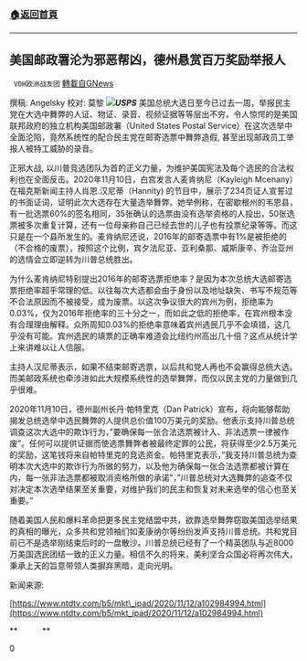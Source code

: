###  [:house:返回首頁](https://github.com/ourhimalayas/txt)
---

## 美国邮政署沦为邪恶帮凶，德州悬赏百万奖励举报人
` VOH欧洲战友团` [轉載自GNews](https://gnews.org/zh-hans/552624/)

撰稿: Angelsky 校对: 莫黎
![]()![](https://gnews-media-offload.s3.amazonaws.com/wp-content/uploads/2020/11/12184011/IMG_3077.png)***USPS***
美国总统大选日至今已过去一周，举报民主党在大选中舞弊的人证、物证、录音、视频证据等等层出不穷，令人惊愕的是美国联邦政府的独立机构美国邮政署（United States Postal Service）在这次选举中全面沦陷，竟然系统性的配合民主党在邮寄选票中舞弊造假, 甚至出现邮政员工举报人被特工威胁的录音。

正邪大战, 以川普竞选团队为首的正义力量，为维护美国宪法及每个选民的合法权利也在全面反击。2020年11月10日，白宫发言人麦肯纳尼（Kayleigh Mcenany）在福克斯新闻主持人肖恩.汉尼蒂（Hannity) 的节目中，展示了234页证人宣誓过的书面证词，证明此次大选存在大量选举舞弊。她举例称，在密歇根州的韦恩县，有一批选票60%的签名相同，35张确认的选票由没有选举资格的人投出，50张选票被多次重复计算，还有一位母亲称自己已经去世的儿子也有投票纪录等等。而这只是在一个县所发生的。麦肯纳尼还说，2016年的邮寄选票中有1%是被拒绝的（不合格的废票），按照这个比例，宾夕法尼亚、亚利桑那、威斯康辛、乔治亚州的选情会立即逆转为川普总统胜出。

为什么麦肯纳尼特别提出2016年的邮寄选票拒绝率？是因为本次总统大选邮寄选票拒绝率超乎常理的低。以往每次大选都会由于身份以及地址缺失、书写不规范等不合法原因而不被接受，成为废票。以这次争议很大的宾州为例，拒绝率为0.03%，仅为2016年拒绝率的三十分之一，而如此之低的拒绝率，在宾州根本没有合理理由解释。众所周知0.03%的拒绝率意味着宾州选民几乎不会填错，这几乎没有可能。宾州选民的填票的正确率难道会比纽约州高出几十倍？这点从统计学上来讲难以让人信服。

主持人汉尼蒂表示，如果不结束邮寄选票，以后共和党人再也不会赢得总统大选。而美邮政系统也牵涉进如此大规模系统性的选举舞弊，而仅以民主党的力量做到几乎很难。

2020年11月10日，德州副州长丹·帕特里克（Dan Patrick）宣布，将向能够帮助揭发总统选举中选民舞弊的人提供总价值100万美元的奖励。他表示支持川普总统调查这次大选中的欺诈行为，”要确保每一张合法选票被计入、非法选票一律被作废”。任何可以提供证据而使选票舞弊者被最终定罪的公民，将获得至少2.5万美元的奖励，这笔钱将来自帕特里克的竞选资金。帕特里克表示，”我支持川普总统为查明本次大选中的欺诈行为所做的努力，以及他为确保每一张合法选票都被计算在内，每一张非法选票都被取消资格所做的承诺”，”川普总统对大选舞弊的追查不仅对决定本次选举结果至关重要，对维护我们的民主和恢复对未来选举的信心也至关重要。”

随着美国人民和爆料革命把更多民主党结盟中共，欲靠选举舞弊窃取美国选举结果的真相的曝光，众多共和党领袖们如麦康纳尔等纷纷发声支持川普总统。共和党目前已不是选举刚结束后时的一盘散沙。川普总统已经有了一个精英团队与近8000万美国选民团结一致的正义力量。相信不久的将来，美利坚合众国必将再次伟大，秉承上天的旨意带领人类摒弃黑暗，走向光明。





新闻来源:

[https://www.ntdtv.com/b5/mkt\_ipad/2020/11/12/a102984994.html](https://www.ntdtv.com/b5/mkt_ipad/2020/11/12/a102984994.html)

**           **

0
